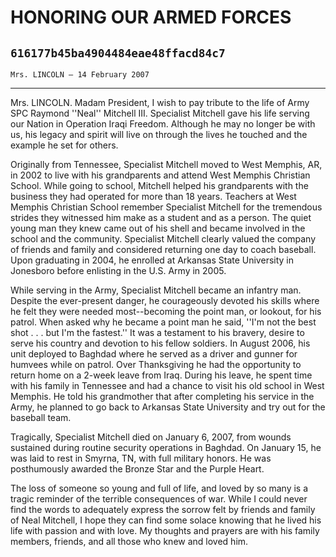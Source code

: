 # HONORING OUR ARMED FORCES
## `616177b45ba4904484eae48ffacd84c7`
`Mrs. LINCOLN — 14 February 2007`

---


Mrs. LINCOLN. Madam President, I wish to pay tribute to the life of 
Army SPC Raymond ''Neal'' Mitchell III. Specialist Mitchell gave his 
life serving our Nation in Operation Iraqi Freedom. Although he may no 
longer be with us, his legacy and spirit will live on through the lives 
he touched and the example he set for others.

Originally from Tennessee, Specialist Mitchell moved to West Memphis, 
AR, in 2002 to live with his grandparents and attend West Memphis 
Christian School. While going to school, Mitchell helped his 
grandparents with the business they had operated for more than 18 
years. Teachers at West Memphis Christian School remember Specialist 
Mitchell for the tremendous strides they witnessed him make as a 
student and as a person. The quiet young man they knew came out of his 
shell and became involved in the school and the community. Specialist 
Mitchell clearly valued the company of friends and family and 
considered returning one day to coach baseball. Upon graduating in 
2004, he enrolled at Arkansas State University in Jonesboro before 
enlisting in the U.S. Army in 2005.

While serving in the Army, Specialist Mitchell became an infantry 
man. Despite the ever-present danger, he courageously devoted his 
skills where he felt they were needed most--becoming the point man, or 
lookout, for his patrol. When asked why he became a point man he said, 
''I'm not the best shot . . . but I'm the fastest.'' It was a testament 
to his bravery, desire to serve his country and devotion to his fellow 
soldiers. In August 2006, his unit deployed to Baghdad where he served 
as a driver and gunner for humvees while on patrol. Over Thanksgiving 
he had the opportunity to return home on a 2-week leave from Iraq. 
During his leave, he spent time with his family in Tennessee and had a 
chance to visit his old school in West Memphis. He told his grandmother 
that after completing his service in the Army, he planned to go back to 
Arkansas State University and try out for the baseball team.

Tragically, Specialist Mitchell died on January 6, 2007, from wounds 
sustained during routine security operations in Baghdad. On January 15, 
he was laid to rest in Smyrna, TN, with full military honors. He was 
posthumously awarded the Bronze Star and the Purple Heart.

The loss of someone so young and full of life, and loved by so many 
is a tragic reminder of the terrible consequences of war. While I could 
never find the words to adequately express the sorrow felt by friends 
and family of Neal Mitchell, I hope they can find some solace knowing 
that he lived his life with passion and with love. My thoughts and 
prayers are with his family members, friends, and all those who knew 
and loved him.
